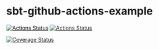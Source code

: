 # sbt-github-actions-example

[![Actions Status](https://github.com/Kevin-Lee/github-actions-sbt-example/workflows/Docker%20Image%20CI/badge.svg)](https://github.com/Kevin-Lee/github-actions-sbt-example/actions)
[![Actions Status](https://github.com/Kevin-Lee/github-actions-sbt-example/workflows/CI/badge.svg)](https://github.com/Kevin-Lee/github-actions-sbt-example/actions)

[![Coverage Status](https://coveralls.io/repos/github/Kevin-Lee/github-actions-sbt-example/badge.svg?branch=master)](https://coveralls.io/github/Kevin-Lee/github-actions-sbt-example?branch=master)
